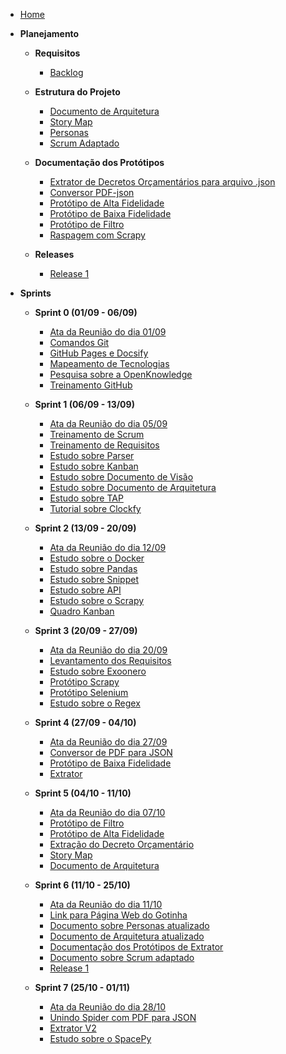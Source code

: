 - [Home](./)

- **Planejamento**

  - **Requisitos**
    - [Backlog](./Estrutura%20do%20Projeto/Backlog.md)

  - **Estrutura do Projeto**
    - [Documento de Arquitetura](./Estrutura%20do%20Projeto/Arquitetura.md)
    - [Story Map](./Estrutura%20do%20Projeto/StoryMap.md)
    - [Personas](./Estrutura%20do%20Projeto/Personas.md)
    - [Scrum Adaptado](./Estrutura%20do%20Projeto/Processo%20de%20Desenvolvimento.md)

  - **Documentação dos Protótipos**
    - [Extrator de Decretos Orçamentários para arquivo .json](./Documentação%20dos%20Protótipos/orçamentário.md)
    - [Conversor PDF-json](./Documentação%20dos%20Protótipos/pdf-json.md)
    - [Protótipo de Alta Fidelidade](./Documentação%20dos%20Protótipos/ProtótipoAltaFidelidade.md)
    - [Protótipo de Baixa Fidelidade](./Documentação%20dos%20Protótipos/ProtótipoBaixaFidelidade.md)
    - [Protótipo de Filtro](./Documentação%20dos%20Protótipos/ProtótipoFiltro.md)
    - [Raspagem com Scrapy](./Documentação%20dos%20Protótipos/Raspagem_'Quotes_to_Scrape'.md)

  - **Releases**
    - [Release 1](./Releases/Release1.md)

- **Sprints**

  - **Sprint 0 (01/09 - 06/09)**
    - [Ata da Reunião do dia 01/09](./AtaReuniao/ataReuniao01-09.md)
    - [Comandos Git](./Estudos/ComandosGit.md)
    - [GitHub Pages e Docsify](./Estudos/GitHub_Pages.md)
    - [Mapeamento de Tecnologias](./Estudos/Mapeamento_de_tecnologias.md)
    - [Pesquisa sobre a OpenKnowledge](./Estudos/pesquisaOpenKnowledge.md)
    - [Treinamento GitHub](./Estudos/Treinamento_GitHub.md)

  - **Sprint 1 (06/09 - 13/09)**
    - [Ata da Reunião do dia 05/09](./AtaReuniao/ataReuniao05-09.md)
    - [Treinamento de Scrum](./Estudos/scrum.md)
    - [Treinamento de Requisitos](./Estudos/requisitos.md)
    - [Estudo sobre Parser](./Estudos/parser.md)
    - [Estudo sobre Kanban](./Estudos/Kanban.md)
    - [Estudo sobre Documento de Visão](./Estudos/Documento_de_Visão.md)
    - [Estudo sobre Documento de Arquitetura](./Estudos/Documento_de_Arquitetura.md)
    - [Estudo sobre TAP](./Estudos/TAP.md)
    - [Tutorial sobre Clockfy](https://www.youtube.com/watch?v=iX8RSEhJenU)

  - **Sprint 2 (13/09 - 20/09)**
    - [Ata da Reunião do dia 12/09](./AtaReuniao/ataReuniao12-09.md)
    - [Estudo sobre o Docker](./Estudos/Docker.md)
    - [Estudo sobre Pandas](https://github.com/unb-mds/2023-2-Squad09-Gotinha/blob/main/docs/Estudos/Pandas.ipynb)
    - [Estudo sobre Snippet](./Estudos/Snippet.md)
    - [Estudo sobre API](./Estudos/API.md)
    - [Estudo sobre o Scrapy](./Estudos/Scrapy.md)
    - [Quadro Kanban](https://github.com/orgs/unb-mds/projects/11)

  - **Sprint 3 (20/09 - 27/09)**
    - [Ata da Reunião do dia 20/09](./AtaReuniao/ataReuniao20-09.md)
    - [Levantamento dos Requisitos](./Estrutura%20do%20Projeto/Backlog.md)
    - [Estudo sobre Exoonero](./Estudos/Exoonero.md)
    - [Protótipo Scrapy](./Documentação%20dos%20Protótipos/Raspagem_'Quotes_to_Scrape'.md)
    - [Protótipo Selenium](https://github.com/unb-mds/2023-2-Squad09-Gotinha/blob/main/Prot%C3%B3tipos/Prot%C3%B3tipoSelenium/botselenium.py)
    - [Estudo sobre o Regex](./Estudos/Regex.md)
  
  - **Sprint 4 (27/09 - 04/10)**
    - [Ata da Reunião do dia 27/09](./AtaReuniao/ataReuniao27-09.md)
    - [Conversor de PDF para JSON](./Documentação%20dos%20Protótipos/pdf-json.md)
    - [Protótipo de Baixa Fidelidade](./Documentação%20dos%20Protótipos/ProtótipoBaixaFidelidade.md)
    - [Extrator](https://github.com/unb-mds/2023-2-Squad09-Gotinha/tree/main/Prot%C3%B3tipos/Extrator_V1)

  - **Sprint 5 (04/10 - 11/10)**
    - [Ata da Reunião do dia 07/10](./AtaReuniao/ataReuniao07-10.md)
    - [Protótipo de Filtro](./Documentação%20dos%20Protótipos/ProtótipoFiltro.md)
    - [Protótipo de Alta Fidelidade](./Documentação%20dos%20Protótipos/ProtótipoAltaFidelidade.md)
    - [Extração do Decreto Orçamentário](./Documentação%20dos%20Protótipos/orçamentário.md)
    - [Story Map](./Estrutura%20do%20Projeto/StoryMap.md)
    - [Documento de Arquitetura](./Estrutura%20do%20Projeto/Arquitetura.md)

  - **Sprint 6 (11/10 - 25/10)**
    - [Ata da Reunião do dia 11/10](./AtaReuniao/ataReuniao11-10.md)
    - [Link para Página Web do Gotinha](https://joao-artl.github.io/Gotinha/)
    - [Documento sobre Personas atualizado](./Estrutura%20do%20Projeto/Personas.md)
    - [Documento de Arquitetura atualizado](./Estrutura%20do%20Projeto/Arquitetura.md)
    - [Documentação dos Protótipos de Extrator](./Documentação%20dos%20Protótipos/orçamentário.md)
    - [Documento sobre Scrum adaptado](./Estrutura%20do%20Projeto/Processo%20de%20Desenvolvimento.md)
    - [Release 1](./Releases/Release1.md)

  - **Sprint 7 (25/10 - 01/11)**
    - [Ata da Reunião do dia 28/10](./AtaReuniao/ataReuniao28-10.md)
    - [Unindo Spider com PDF para JSON](./Documentação%20dos%20Protótipos/run.md)
    - [Extrator V2](https://github.com/unb-mds/2023-2-Squad09-Gotinha/tree/main/Prot%C3%B3tipos/Extrator_V2)
    - [Estudo sobre o SpacePy](./Estudos/Spacepy.md)